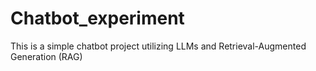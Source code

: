 # Chatbot_experiment
This is a simple chatbot project utilizing LLMs and Retrieval-Augmented Generation (RAG)
